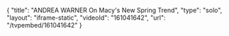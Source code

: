 {
    "title": "ANDREA WARNER On Macy's New Spring Trend",
    "type": "solo",
    "layout": "iframe-static",
    "videoId": "161041642",
    "url": "\/tvpembed\/161041642"
}